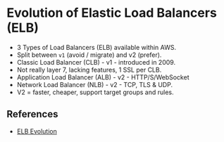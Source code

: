 # Evolution of Elastic Load Balancers (ELB)

- 3 Types of Load Balancers (ELB) available within AWS.
- Split between `v1` (avoid / migrate) and v2 (prefer).
- Classic Load Balancer (CLB) - v1 - introduced in 2009.
- Not really layer 7, lacking features, 1 SSL per CLB.
- Application Load Balancer (ALB) - v2 - HTTP/S/WebSocket
- Network Load Balancer (NLB) - v2 - TCP, TLS & UDP.
- V2 = faster, cheaper, support target groups and rules.

## References

- [ELB Evolution](https://learn.cantrill.io/courses/895720/lectures/24106630)
